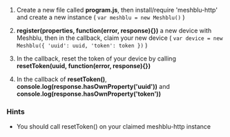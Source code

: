 1) Create a new file called **program.js**, then install/require 'meshblu-http'
  and create a new instance ( `var meshblu = new Meshblu()` )

2) **register(properties, function(error, response){})** a new device with Meshblu, then in the
  callback, claim your new device ( `var device = new Meshblu({ 'uuid': uuid, 'token': token })` )

3) In the callback, reset the token of your device by calling **resetToken(uuid, function(error, response){})**

4) In the callback of **resetToken()**, **console.log(response.hasOwnProperty('uuid'))** and
  **console.log(response.hasOwnProperty('token'))**

### Hints

- You should call resetToken() on your claimed meshblu-http instance
